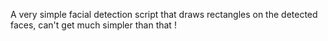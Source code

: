 A very simple facial detection script that draws rectangles on the detected faces, can't get much simpler than that !

